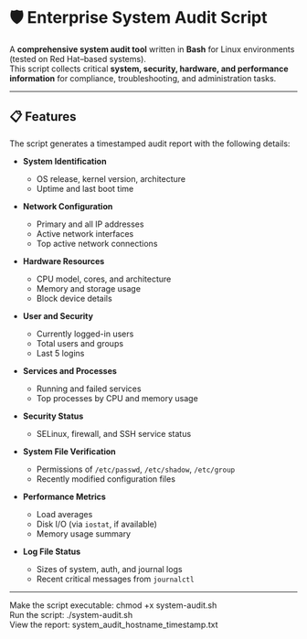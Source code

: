 # 🛡️ Enterprise System Audit Script

A **comprehensive system audit tool** written in **Bash** for Linux environments (tested on Red Hat–based systems).  
This script collects critical **system, security, hardware, and performance information** for compliance, troubleshooting, and administration tasks.

---

## 📋 Features

The script generates a timestamped audit report with the following details:

- **System Identification**
  - OS release, kernel version, architecture
  - Uptime and last boot time

- **Network Configuration**
  - Primary and all IP addresses
  - Active network interfaces
  - Top active network connections

- **Hardware Resources**
  - CPU model, cores, and architecture
  - Memory and storage usage
  - Block device details

- **User and Security**
  - Currently logged-in users
  - Total users and groups
  - Last 5 logins

- **Services and Processes**
  - Running and failed services
  - Top processes by CPU and memory usage

- **Security Status**
  - SELinux, firewall, and SSH service status

- **System File Verification**
  - Permissions of `/etc/passwd`, `/etc/shadow`, `/etc/group`
  - Recently modified configuration files

- **Performance Metrics**
  - Load averages
  - Disk I/O (via `iostat`, if available)
  - Memory usage summary

- **Log File Status**
  - Sizes of system, auth, and journal logs
  - Recent critical messages from `journalctl`

---



Make the script executable: chmod +x system-audit.sh \
Run the script: ./system-audit.sh \
View the report: system_audit_hostname_timestamp.txt

